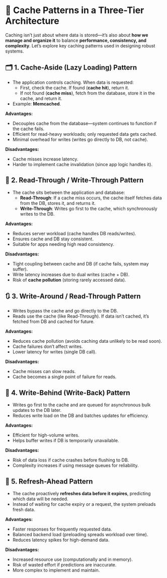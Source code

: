 # 🚀 **Cache Patterns in a Three-Tier Architecture**
Caching isn’t just about where data is stored—it’s also about **how we manage and organize it** to balance **performance, consistency, and complexity**. Let’s explore key caching patterns used in designing robust systems.

## 🗂️ **1. Cache-Aside (Lazy Loading) Pattern**
* The application controls caching. When data is requested:
  * First, check the cache. If found (**cache hit**), return it.
  * If not found (**cache miss**), fetch from the database, store it in the cache, and return it.
* Example: **Memcached**.

**Advantages:**
* Decouples cache from the database—system continues to function if the cache fails.
* Efficient for read-heavy workloads; only requested data gets cached.
* Minimal overhead for writes (writes go directly to DB, not cache).

**Disadvantages:**
* Cache misses increase latency.
* Harder to implement cache invalidation (since app logic handles it).

## 🔁 **2. Read-Through / Write-Through Pattern**
* The cache sits between the application and database:
  * **Read-Through**: If a cache miss occurs, the cache itself fetches data from the DB, stores it, and returns it.
  * **Write-Through**: Writes go first to the cache, which synchronously writes to the DB.

**Advantages:**
* Reduces server workload (cache handles DB reads/writes).
* Ensures cache and DB stay consistent.
* Suitable for apps needing high read consistency.

**Disadvantages:**
* Tight coupling between cache and DB (if cache fails, system may suffer).
* Write latency increases due to dual writes (cache + DB).
* Risk of **cache pollution** (storing rarely accessed data).

## 🔃 **3. Write-Around / Read-Through Pattern**
* Writes bypass the cache and go directly to the DB.
* Reads use the cache (like Read-Through). If data isn’t cached, it’s fetched from DB and cached for future.

**Advantages:**
* Reduces cache pollution (avoids caching data unlikely to be read soon).
* Cache failures don’t affect writes.
* Lower latency for writes (single DB call).

**Disadvantages:**
* Cache misses can slow reads.
* Cache becomes a single point of failure for reads.

## 📝 **4. Write-Behind (Write-Back) Pattern**
* Writes go first to the cache and are queued for asynchronous bulk updates to the DB later.
* Reduces write load on the DB and batches updates for efficiency.

**Advantages:**
* Efficient for high-volume writes.
* Helps buffer writes if DB is temporarily unavailable.

**Disadvantages:**
* Risk of data loss if cache crashes before flushing to DB.
* Complexity increases if using message queues for reliability.

## 🔮 **5. Refresh-Ahead Pattern**
* The cache proactively **refreshes data before it expires**, predicting which data will be needed.
* Instead of waiting for cache expiry or a request, the system preloads fresh data.

**Advantages:**
* Faster responses for frequently requested data.
* Balanced backend load (preloading spreads workload over time).
* Reduces latency spikes for high-demand data.

**Disadvantages:**
* Increased resource use (computationally and in memory).
* Risk of wasted effort if predictions are inaccurate.
* More complex to implement and maintain.
